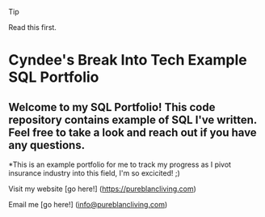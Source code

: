 > [!TIP]
> Read this first.


# Cyndee's Break Into Tech Example SQL Portfolio

## Welcome to my SQL Portfolio! This code repository contains example of SQL I've written. Feel free to take a look and reach out if you have any questions.

*This is an example portfolio for me to track my progress as I pivot insurance industry into this field, I'm so excicited! ;)

Visit my website [go here!] (https://pureblancliving.com)

Email me [go here!] (info@pureblancliving.com)

